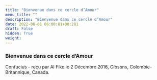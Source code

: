```yaml
---
title: "Bienvenue dans ce cercle d’Amour"
menu_title: ""
description: "Bienvenue dans ce cercle d’Amour"
date: 2022-06-01 06:00:01+00:281
draft: False
hidden: True
weight:
---
```

### Bienvenue dans ce cercle d’Amour

Confucius - reçu par Al Fike le 2 Décembre 2016, Gibsons, Colombie-Britannique, Canada.



